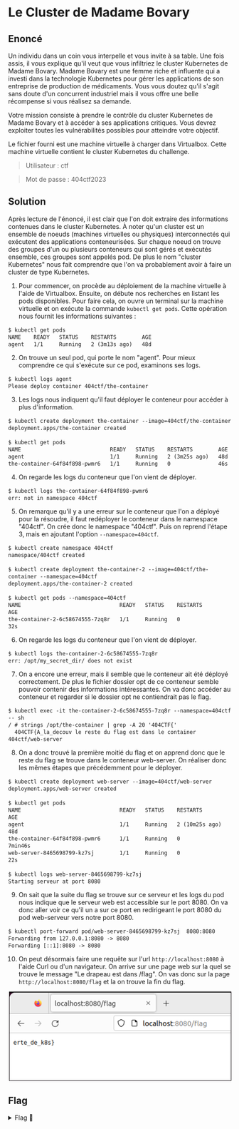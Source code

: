 # Le Cluster de Madame Bovary

## Enoncé
Un individu dans un coin vous interpelle et vous invite à sa table. Une fois assis, il vous explique qu'il veut que vous infiltriez le cluster Kubernetes de Madame Bovary. Madame Bovary est une femme riche et influente qui a investi dans la technologie Kubernetes pour gérer les applications de son entreprise de production de médicaments. Vous vous doutez qu'il s'agit sans doute d'un concurrent industriel mais il vous offre une belle récompense si vous réalisez sa demande.

Votre mission consiste à prendre le contrôle du cluster Kubernetes de Madame Bovary et à accéder à ses applications critiques. Vous devrez exploiter toutes les vulnérabilités possibles pour atteindre votre objectif.

Le fichier fourni est une machine virtuelle à charger dans Virtualbox. Cette machine virtuelle contient le cluster Kubernetes du challenge.

> Utilisateur : ctf

> Mot de passe : 404ctf2023


## Solution

Après lecture de l'énoncé, il est clair que l'on doit extraire des informations contenues dans le cluster Kubernetes. À noter qu'un cluster est un ensemble de noeuds (machines virtuelles ou physiques) interconnectés qui exécutent des applications conteneurisées. Sur chaque noeud on trouve des groupes d'un ou plusieurs conteneurs qui sont gérés et exécutés ensemble, ces groupes sont appelés pod. De plus le nom "cluster Kubernetes" nous fait comprendre que l'on va probablement avoir à faire un cluster de type Kubernetes. 

1. Pour commencer, on procède au déploiement de la machine virtuelle à l'aide de Virtualbox. Ensuite, on débute nos recherches en listant les pods disponibles. Pour faire cela, on ouvre un terminal sur la machine virtuelle et on exécute la commande `kubectl get pods`. Cette opération nous fournit les informations suivantes :

```
$ kubectl get pods
NAME    READY   STATUS    RESTARTS        AGE
agent   1/1     Running   2 (3m13s ago)   48d
```

2. On trouve un seul pod, qui porte le nom "agent". Pour mieux comprendre ce qui s'exécute sur ce pod, examinons ses logs.

```
$ kubectl logs agent
Please deploy container 404ctf/the-container
```

3. Les logs nous indiquent qu'il faut déployer le conteneur pour accéder à plus d'information.

```
$ kubectl create deployment the-container --image=404ctf/the-container
deployment.apps/the-container created

$ kubectl get pods
NAME                            READY   STATUS    RESTARTS        AGE
agent                           1/1     Running   2 (3m25s ago)   48d
the-container-64f84f898-pwmr6   1/1     Running   0               46s
``` 

4. On regarde les logs du conteneur que l'on vient de déployer.

```
$ kubectl logs the-container-64f84f898-pwmr6
err: not in namespace 404ctf
```

5. On remarque qu'il y a une erreur sur le conteneur que l'on a déployé pour la résoudre, il faut redéployer le conteneur dans le namespace "404ctf". On crée donc le namespace "404ctf".
Puis on reprend l'étape 3, mais en ajoutant l'option `--namespace=404ctf`.

```
$ kubectl create namespace 404ctf
namespace/404ctf created

$ kubectl create deployment the-container-2 --image=404ctf/the-container --namespace=404ctf
deployment.apps/the-container-2 created

$ kubectl get pods --namespace=404ctf
NAME                               READY   STATUS    RESTARTS        AGE
the-container-2-6c58674555-7zq8r   1/1     Running   0               32s
``` 

6. On regarde les logs du conteneur que l'on vient de déployer.

```
$ kubectl logs the-container-2-6c58674555-7zq8r
err: /opt/my_secret_dir/ does not exist
```

7. On a encore une erreur, mais il semble que le conteneur ait été déployé correctement. De plus le fichier dossier opt de ce conteneur semble pouvoir contenir des informations intéressantes. On va donc accéder au conteneur et regarder si le dossier opt ne contiendrait pas le flag.

```
$ kubectl exec -it the-container-2-6c58674555-7zq8r --namespace=404ctf -- sh
/ # strings /opt/the-container | grep -A 20 '404CTF{'
  404CTF{A_la_decouv le reste du flag est dans le container 404ctf/web-server
```

8. On a donc trouvé la première moitié du flag et on apprend donc que le reste du flag se trouve dans le conteneur web-server.
On réaliser donc les mêmes étapes que précédemment pour le déployer.

```
$ kubectl create deployment web-server --image=404ctf/web-server
deployment.apps/web-server created

$ kubectl get pods
NAME                               READY   STATUS    RESTARTS         AGE
agent                              1/1     Running   2 (10m25s ago)   48d
the-container-64f84f898-pwmr6      1/1     Running   0                7min46s
web-server-8465698799-kz7sj        1/1     Running   0                22s

$ kubectl logs web-server-8465698799-kz7sj
Starting serveur at port 8080
```

9. On sait que la suite du flag se trouve sur ce serveur et les logs du pod nous indique que le serveur web est accessible sur le port 8080. On va donc aller voir ce qu'il un a sur ce port en redirigeant le port 8080 du pod web-serveur vers notre port 8080.

```
$ kubectl port-forward pod/web-server-8465698799-kz7sj  8080:8080
Forwarding from 127.0.0.1:8080 -> 8080
Forwarding [::1]:8080 -> 8080
```

10. On peut désormais faire une requête sur l'url `http://localhost:8080` à l'aide Curl ou d'un navigateur. On arrive sur une page web sur la quel se trouve le message "Le drapeau est dans /flag". On vas donc sur la page `http://localhost:8080/flag` et la on trouve la fin du flag.

<p align="center"><img src="la fin du flag.png" alt="La fin du flag" width="500"></p>

## Flag

<details>
<summary> Flag 🚩</summary>

```
404CTF{A_la_decouverte_de_k8s}
```
